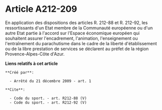 # Article A212-209

En application des dispositions des articles R. 212-88 et R. 212-92, les ressortissants d'un Etat membre de la Communauté
européenne ou d'un autre Etat partie à l'accord sur l'Espace économique européen qui souhaitent assurer l'encadrement,
l'animation, l'enseignement ou l'entraînement du parachutisme dans le cadre de la liberté d'établissement ou de la libre
prestation de services se déclarent au préfet de la région Provence-Alpes-Côte d'Azur.

**Liens relatifs à cet article**

	**Créé par**:

	  - Arrêté du 21 décembre 2009 - art. 1

	**Cite**:

	  - Code du sport. - art. R212-88 (V)
	  - Code du sport. - art. R212-92 (V)
